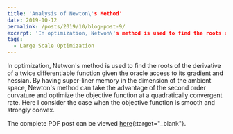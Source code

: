 ```yaml
---
title: 'Analysis of Newton\'s Method'
date: 2019-10-12
permalink: /posts/2019/10/blog-post-9/
excerpt: 'In optimization, Netwon\'s method is used to find the roots of the derivative of a twice differentiable function given the oracle access to its gradient and hessian. By having super-liner memory in the dimension of the ambient space, Newton\'s method can take the advantage of the second order curvature and optimize the objective function at a quadratically convergent rate. Here I consider the case when the objective function is smooth and strongly convex.'
tags:
  - Large Scale Optimization
---
```


In optimization, Netwon's method is used to find the roots of the derivative of a twice differentiable function given the oracle access to its gradient and hessian. By having super-liner memory in the dimension of the ambient space, Newton's method can take the advantage of the second order curvature and optimize the objective function at a quadratically convergent rate. Here I consider the case when the objective function is smooth and strongly convex.

The complete PDF post can be viewed [here](\files\newton.pdf){:target="_blank"}.